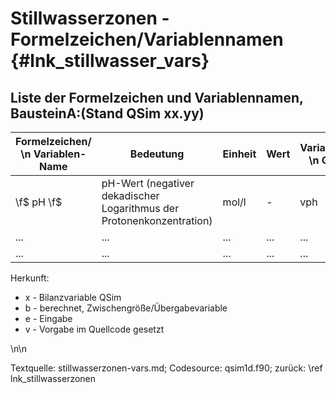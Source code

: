 Stillwasserzonen - Formelzeichen/Variablennamen {#lnk_stillwasser_vars}
========================================

## Liste der Formelzeichen und Variablennamen, BausteinA:(Stand QSim xx.yy) ##

| Formelzeichen/ \n Variablen-Name | Bedeutung | Einheit | Wert | Variablennamen \n Quellcode | Herkunft |
|----------------|------------|--------------|---------|---------|---------|
| \f$ pH \f$   	| pH-Wert (negativer dekadischer Logarithmus der Protonenkonzentration) | mol/l | - | vph   |  x |
| ...	| ...  | ... | ... | ... | ... |
| ...	| ...  | ... | ... | ... | ... |

Herkunft:
+ x - Bilanzvariable QSim 
+ b - berechnet, Zwischengröße/Übergabevariable 
+ e - Eingabe 
+ v - Vorgabe im Quellcode gesetzt 

\n\n

Textquelle: stillwasserzonen-vars.md; Codesource: qsim1d.f90; zurück: \ref lnk_stillwasserzonen
